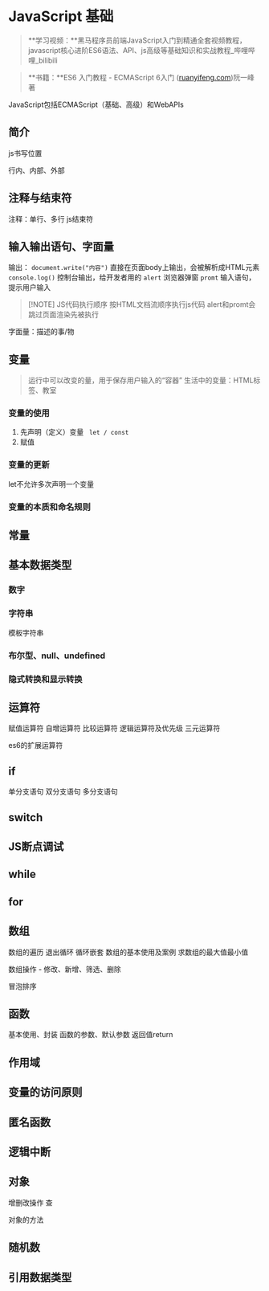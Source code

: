 # JavaScript 基础

> **学习视频：**黑马程序员前端JavaScript入门到精通全套视频教程，javascript核心进阶ES6语法、API、js高级等基础知识和实战教程_哔哩哔哩_bilibili

> **书籍：**ES6 入门教程 - ECMAScript 6入门 ([ruanyifeng.com](http://ruanyifeng.com))阮一峰著

JavaScript包括ECMAScript（基础、高级）和WebAPIs

## 简介
js书写位置 

行内、内部、外部
## 注释与结束符

注释：单行、多行
js结束符
## 输入输出语句、字面量

输出：
`document.write("内容")` 直接在页面body上输出，会被解析成HTML元素
`console.log()` 控制台输出，给开发者用的
`alert` 浏览器弹窗
`promt` 输入语句，提示用户输入


> [!NOTE] JS代码执行顺序
> 按HTML文档流顺序执行js代码
> alert和promt会跳过页面渲染先被执行

字面量：描述的事/物
## 变量

> 运行中可以改变的量，用于保存用户输入的“容器”
> 生活中的变量：HTML标签、教室

### 变量的使用

1. 先声明（定义）变量 ` let / const`
2. 赋值

### 变量的更新

let不允许多次声明一个变量
### 变量的本质和命名规则

## 常量

## 基本数据类型

### 数字

### 字符串

模板字符串

### 布尔型、null、undefined

### 隐式转换和显示转换

## 运算符

赋值运算符 自增运算符 比较运算符 逻辑运算符及优先级 三元运算符

es6的扩展运算符

## if

单分支语句 双分支语句 多分支语句

## switch

## JS断点调试

## while

## for

## 数组

数组的遍历 退出循环 循环嵌套 数组的基本使用及案例 求数组的最大值最小值

数组操作 - 修改、新增、筛选、删除

冒泡排序

## 函数

基本使用、封装 函数的参数、默认参数 返回值return

## 作用域

## 变量的访问原则

## 匿名函数

## 逻辑中断

## 对象

增删改操作 查

对象的方法

## 随机数

## 引用数据类型